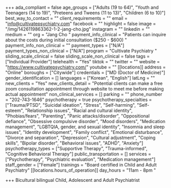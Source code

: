 +++
ada_compliant = false
age_groups = ["Adults (19 to 64)", "Youth and Teenagers (14 to 19)", "Preteens and Tweens (11 to 13)", "Children (6 to 10)"]
best_way_to_contact = ""
client_requirements = ""
email = "info@cultivatepsychiatry.com"
facebook = ""
highlight = false
image = "/img/1426119863362-1-2-jang-cho.jpg"
instagram = ""
linkedin = ""
medium = ""
org = "Jang Cho "
payment_info_clinical = "Patients can inquire about the costs during initial consultation ($250 - $600) "
payment_info_non_clinical = ""
payment_types = ["N/A"]
payment_types_non_clinical = ["N/A"]
program = "Cultivate Psychiatry "
sliding_scale_clinical = false
sliding_scale_non_clinical = false
tags = ["Individual Provider"]
telehealth = "Yes"
tiktok = ""
twitter = ""
website = "https://www.cultivatepsychiatry.com/"
youtube = ""
[[locations]]
address = "Online"
boroughs = ["Citywide"]
credentials = ["MD (Doctor of Medicine)"]
gender_identification = []
languages = ["Korean", "English"]
latLng = ""
new_clients = "Yes"
new_clients_detail = "Potential clients can make a free zoom consultation appointment through website to meet me before making actual appointment"
non_clinical_services = []
parking = ""
phone_number = "202-743-1646"
psychotherapy = true
psychotherapy_specialties = ["Trauma/PTSD", "Suicidal ideation", "Stress", "Self-harming", "Self-esteem", "Relationship issues", "Racial and cultural identity", "Phobias/fears", "Parenting", "Panic attacks/disorder", "Oppositional defiance", "Obsessive compulsive disorder", "Mood disorders", "Medication management", "LGBTQIA, gender, and sexual identity", "Insomnia and sleep issues", "Identity development", "Family conflict", "Emotional disturbance", "Divorce and separation", "Depression", "Cultural adjustment", "Coping skills", "Bipolar disorder", "Behavioral issues", "ADHD", "Anxiety"]
psychotherapy_types = ["Supportive Therapy", "Trauma-informed", "Cognitive Behavioral Therapy"]
public_transportation = []
services = ["Psychotherapy", "Psychiatric evaluation", "Medication management"]
staff_gender = ["Female"]
trainings = "Board certified in Child and Adult Psychiatry"
[[locations.hours_of_operation]]
day_hours = "11am - 8pm "

+++
Bicultural bilingual Child, Adolescent and Adult Psychiatrist